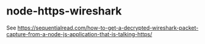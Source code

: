 # node-https-wireshark

See https://sequentialread.com/how-to-get-a-decrypted-wireshark-packet-capture-from-a-node-js-application-that-is-talking-https/
